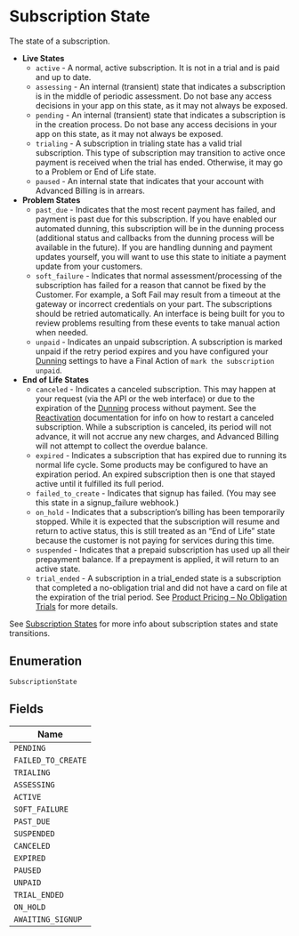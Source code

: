 
# Subscription State

The state of a subscription.

* **Live States**
  * `active` - A normal, active subscription. It is not in a trial and is paid and up to date.
  * `assessing` - An internal (transient) state that indicates a subscription is in the middle of periodic assessment. Do not base any access decisions in your app on this state, as it may not always be exposed.
  * `pending` - An internal (transient) state that indicates a subscription is in the creation process. Do not base any access decisions in your app on this state, as it may not always be exposed.
  * `trialing` - A subscription in trialing state has a valid trial subscription. This type of subscription may transition to active once payment is received when the trial has ended. Otherwise, it may go to a Problem or End of Life state.
  * `paused` - An internal state that indicates that your account with Advanced Billing is in arrears.
* **Problem States**
  * `past_due` - Indicates that the most recent payment has failed, and payment is past due for this subscription. If you have enabled our automated dunning, this subscription will be in the dunning process (additional status and callbacks from the dunning process will be available in the future). If you are handling dunning and payment updates yourself, you will want to use this state to initiate a payment update from your customers.
  * `soft_failure` - Indicates that normal assessment/processing of the subscription has failed for a reason that cannot be fixed by the Customer. For example, a Soft Fail may result from a timeout at the gateway or incorrect credentials on your part. The subscriptions should be retried automatically. An interface is being built for you to review problems resulting from these events to take manual action when needed.
  * `unpaid` - Indicates an unpaid subscription. A subscription is marked unpaid if the retry period expires and you have configured your [Dunning](https://maxio-chargify.zendesk.com/hc/en-us/articles/5405505141005) settings to have a Final Action of `mark the subscription unpaid`.
* **End of Life States**
  * `canceled` - Indicates a canceled subscription. This may happen at your request (via the API or the web interface) or due to the expiration of the [Dunning](https://maxio-chargify.zendesk.com/hc/en-us/articles/5405505141005) process without payment. See the [Reactivation](https://maxio-chargify.zendesk.com/hc/en-us/articles/5404559291021) documentation for info on how to restart a canceled subscription.
    While a subscription is canceled, its period will not advance, it will not accrue any new charges, and Advanced Billing will not attempt to collect the overdue balance.
  * `expired` - Indicates a subscription that has expired due to running its normal life cycle. Some products may be configured to have an expiration period. An expired subscription then is one that stayed active until it fulfilled its full period.
  * `failed_to_create` - Indicates that signup has failed. (You may see this state in a signup_failure webhook.)
  * `on_hold` - Indicates that a subscription’s billing has been temporarily stopped. While it is expected that the subscription will resume and return to active status, this is still treated as an “End of Life” state because the customer is not paying for services during this time.
  * `suspended` - Indicates that a prepaid subscription has used up all their prepayment balance. If a prepayment is applied, it will return to an active state.
  * `trial_ended` - A subscription in a trial_ended state is a subscription that completed a no-obligation trial and did not have a card on file at the expiration of the trial period. See [Product Pricing – No Obligation Trials](https://maxio-chargify.zendesk.com/hc/en-us/articles/5405246782221) for more details.

See [Subscription States](https://maxio-chargify.zendesk.com/hc/en-us/articles/5404222005773) for more info about subscription states and state transitions.

## Enumeration

`SubscriptionState`

## Fields

| Name |
|  --- |
| `PENDING` |
| `FAILED_TO_CREATE` |
| `TRIALING` |
| `ASSESSING` |
| `ACTIVE` |
| `SOFT_FAILURE` |
| `PAST_DUE` |
| `SUSPENDED` |
| `CANCELED` |
| `EXPIRED` |
| `PAUSED` |
| `UNPAID` |
| `TRIAL_ENDED` |
| `ON_HOLD` |
| `AWAITING_SIGNUP` |

